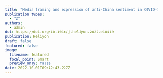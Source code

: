 ```yaml
---
title: "Media framing and expression of anti-China sentiment in COVID-19-related news discourse: An analysis using deep learning methods"
publication_types:
  - "2"
authors:
  - admin
doi: https://doi.org/10.1016/j.heliyon.2022.e10419
publication: Heliyon
draft: false
featured: false
image:
  filename: featured
  focal_point: Smart
  preview_only: false
date: 2022-10-01T09:42:43.227Z
---
```

